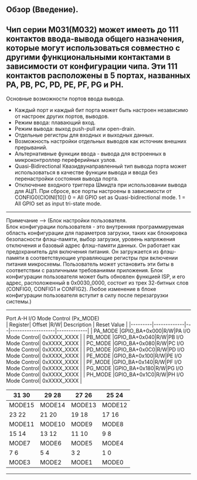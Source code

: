   
## Обзор (Введение).  
Чип серии M031(М032) может имееть до 111 контактов ввода-вывода общего назначения, которые могут использоваться совместно
с другими функциональными контактами в зависимости от конфигурации чипа. Эти 111 контактов расположены в 5 портах, названных
PA, PB, PC, PD, PE, PF, PG и PH. 
---  
Основные возможности портов ввода вывода.  
- Каждый порт и каждый бит порта может быть настроен независимо от настроек других портов, выводов.
- Режим ввода: плавающий вход.
- Режим вывода: выход push-pull или open-drain.
- Отдельные регистры для входных и выходных данных.
- Возможность настройки отдельных выводов как источник внешних прерываний.
- Альтернативные функции ввода - вывода для встроенных в микроконтроллер переферийных узлов.
- Quasi-Bidirectional Квазидвунаправленный тип вывода порта может использоваться в качестве функции вывода и ввода без
  перенастройки состояния вывода порта.
- Отключение входного триггера Шмидта при использовании вывода для АЦП.
При сбросе, все порты настроены в зависимости от CONFIG0(CIOINI[10]) 
0 = All GPIO set as Quasi-bidirectional mode.
1 = All GPIO set as input tri-state mode.
---  
  Примечание --> (Блок настройки пользователя.  
Блок конфигурации пользователя - это внутренняя программируемая область конфигурации для параметров загрузки, таких как 
блокировка безопасности флэш-памяти, выбор загрузки, уровень напряжения отключения и базовый адрес флэш-памяти данных.
Он работает как предохранитель для включения питания. Он загружается из флэш-памяти в соответствующие управляющие регистры 
при включении питания микросхемы. Пользователь может установить эти биты в соответствии с различными требованиями приложения.
Блок конфигурации пользователя может быть обновлен функцией ISP, и его адрес, расположенный в 0x0030_0000, состоит из трех
32-битных слов (CONFIG0, CONFIG1 и CONFIG2). Любое изменение в блоке конфигурации пользователя вступит в силу после 
перезагрузки системы.)  
***
  Port A-H I/O Mode Control (Px_MODE)  
 | Register|    Offset   |R/W|    Description    | Reset Value |
 |---------|-------------|---|-------------------|-------------|
 | PA_MODE |GPIO_BA+0x000|R/W|PA I/O Mode Control| 0xXXXX_XXXX |
 | PB_MODE |GPIO_BA+0x040|R/W|PB I/O Mode Control| 0xXXXX_XXXX |
 | PC_MODE |GPIO_BA+0x080|R/W|PC I/O Mode Control| 0xXXXX_XXXX |
 | PD_MODE |GPIO_BA+0x0C0|R/W|PD I/O Mode Control| 0xXXXX_XXXX |
 | PE_MODE |GPIO_BA+0x100|R/W|PE I/O Mode Control| 0xXXXX_XXXX |
 | PF_MODE |GPIO_BA+0x140|R/W|PF I/O Mode Control| 0xXXXX_XXXX |
 | PG_MODE |GPIO_BA+0x180|R/W|PG I/O Mode Control| 0xXXXX_XXXX |
 | PH_MODE |GPIO_BA+0x1C0|R/W|PH I/O Mode Control| 0xXXXX_XXXX |

 |31 30  |29 28  |27 26  |25 24 |
 |-------|-------|-------|------|
 |MODE15 |MODE14 |MODE13 |MODE12|
 |23 22  |21 20  |19 18  |17 16 |
 |MODE11 |MODE10 |MODE9  |MODE8 |
 |15 14  |13 12  |11 10  | 9 8  |
 |MODE7  |MODE6  |MODE5  |MODE4 |
 |7 6    | 5 4   | 3 2   | 1 0  |
 |MODE3  |MODE2  |MODE1  |MODE0 |  
***